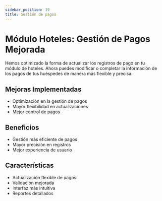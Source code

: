 ```yaml
---
sidebar_position: 19
title: Gestión de pagos
---
```


# Módulo Hoteles: Gestión de Pagos Mejorada

Hemos optimizado la forma de actualizar los registros de pago en tu módulo de hoteles. Ahora puedes modificar o completar la información de los pagos de tus huéspedes de manera más flexible y precisa.

## Mejoras Implementadas

- Optimización en la gestión de pagos
- Mayor flexibilidad en actualizaciones
- Mejor control de pagos

## Beneficios

- Gestión más eficiente de pagos
- Mayor precisión en registros
- Mejor experiencia de usuario

## Características

- Actualización flexible de pagos
- Validación mejorada
- Interfaz más intuitiva
- Reportes detallados 